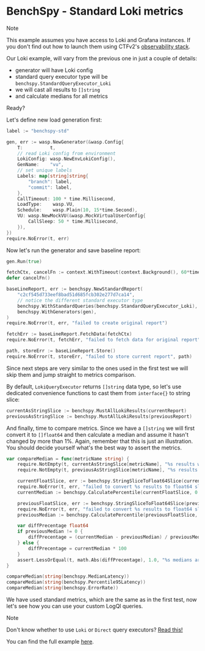 # BenchSpy - Standard Loki metrics

> [!NOTE]
> This example assumes you have access to Loki and Grafana instances. If you don't
> find out how to launch them using CTFv2's [observability stack](../../../framework/observability/observability_stack.md).

Our Loki example, will vary from the previous one in just a couple of details:
* generator will have Loki config
* standard query executor type will be `benchspy.StandardQueryExecutor_Loki`
* we will cast all results to `[]string`
* and calculate medians for all metrics

Ready?

Let's define new load generation first:
```go
label := "benchspy-std"

gen, err := wasp.NewGenerator(&wasp.Config{
    T:          t,
    // read Loki config from environment
    LokiConfig: wasp.NewEnvLokiConfig(),
    GenName:    "vu",
    // set unique labels
    Labels: map[string]string{
        "branch": label,
        "commit": label,
    },
    CallTimeout: 100 * time.Millisecond,
    LoadType:    wasp.VU,
    Schedule:    wasp.Plain(10, 15*time.Second),
    VU: wasp.NewMockVU(&wasp.MockVirtualUserConfig{
        CallSleep: 50 * time.Millisecond,
    }),
})
require.NoError(t, err)
```

Now let's run the generator and save baseline report:
```go
gen.Run(true)

fetchCtx, cancelFn := context.WithTimeout(context.Background(), 60*time.Second)
defer cancelFn()

baseLineReport, err := benchspy.NewStandardReport(
    "c2cf545d733eef8bad51d685fcb302e277d7ca14",
    // notice the different standard executor type
    benchspy.WithStandardQueries(benchspy.StandardQueryExecutor_Loki),
    benchspy.WithGenerators(gen),
)
require.NoError(t, err, "failed to create original report")

fetchErr := baseLineReport.FetchData(fetchCtx)
require.NoError(t, fetchErr, "failed to fetch data for original report")

path, storeErr := baseLineReport.Store()
require.NoError(t, storeErr, "failed to store current report", path)
```

Since next steps are very similar to the ones used in the first test we will skip them and jump straight
to metrics comparison.

By default, `LokiQueryExecutor` returns `[]string` data type, so let's use dedicated convenience functions
to cast them from `interface{}` to string slice:
```go
currentAsStringSlice := benchspy.MustAllLokiResults(currentReport)
previousAsStringSlice := benchspy.MustAllLokiResults(previousReport)
```

And finally, time to compare metrics. Since we have a `[]string` we will first convert it to `[]float64` and
then calculate a median and assume it hasn't changed by more than 1%. Again, remember that this is just an illustration.
You should decide yourself what's the best way to assert the metrics.

```go
var compareMedian = func(metricName string) {
    require.NotEmpty(t, currentAsStringSlice[metricName], "%s results were missing from current report", metricName)
    require.NotEmpty(t, previousAsStringSlice[metricName], "%s results were missing from previous report", metricName)

    currentFloatSlice, err := benchspy.StringSliceToFloat64Slice(currentAsStringSlice[metricName])
    require.NoError(t, err, "failed to convert %s results to float64 slice", metricName)
    currentMedian := benchspy.CalculatePercentile(currentFloatSlice, 0.5)

    previousFloatSlice, err := benchspy.StringSliceToFloat64Slice(previousAsStringSlice[metricName])
    require.NoError(t, err, "failed to convert %s results to float64 slice", metricName)
    previousMedian := benchspy.CalculatePercentile(previousFloatSlice, 0.5)

    var diffPrecentage float64
    if previousMedian != 0 {
        diffPrecentage = (currentMedian - previousMedian) / previousMedian * 100
    } else {
        diffPrecentage = currentMedian * 100
    }
    assert.LessOrEqual(t, math.Abs(diffPrecentage), 1.0, "%s medians are more than 1% different", metricName, fmt.Sprintf("%.4f", diffPrecentage))
}

compareMedian(string(benchspy.MedianLatency))
compareMedian(string(benchspy.Percentile95Latency))
compareMedian(string(benchspy.ErrorRate))
```

We have used standard metrics, which are the same as in the first test, now let's see how you can use your custom LogQl queries.

> [!NOTE]
> Don't know whether to use `Loki` or `Direct` query executors? [Read this!](./loki_dillema.md)

You can find the full example [here](...).